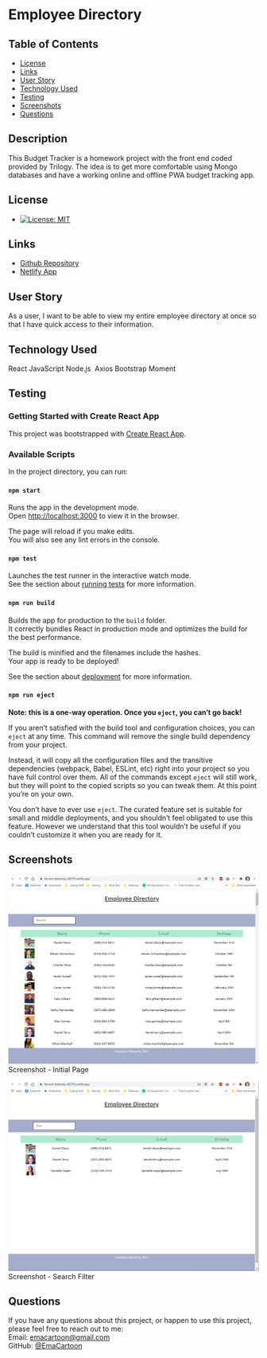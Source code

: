 # Employee Directory

## Table of Contents

- [License](#license)
- [Links](#links)
- [User Story](#user-story)
- [Technology Used](#technology-used)
- [Testing](#testing)
- [Screenshots](#screenshots)
- [Questions](#questions)

## Description

This Budget Tracker is a homework project with the front end coded provided by Trilogy. The idea is to get more comfortable using Mongo databases and have a working online and offline PWA budget tracking app.

## License

- [![License: MIT](https://img.shields.io/badge/License-MIT-yellow.svg)](https://opensource.org/licenses/MIT)

## Links

- [Github Repository](https://github.com/emacartoon/react-employee-dir)
- [Netlify App](https://fervent-dubinsky-df27f3.netlify.app/)

## User Story

As a user, I want to be able to view my entire employee directory at once so that I have quick access to their information.

## Technology Used

React
JavaScript
Node.js 
Axios
Bootstrap
Moment

## Testing

### Getting Started with Create React App

This project was bootstrapped with [Create React App](https://github.com/facebook/create-react-app).

### Available Scripts

In the project directory, you can run:

#### `npm start`

Runs the app in the development mode.\
Open [http://localhost:3000](http://localhost:3000) to view it in the browser.

The page will reload if you make edits.\
You will also see any lint errors in the console.

#### `npm test`

Launches the test runner in the interactive watch mode.\
See the section about [running tests](https://facebook.github.io/create-react-app/docs/running-tests) for more information.

#### `npm run build`

Builds the app for production to the `build` folder.\
It correctly bundles React in production mode and optimizes the build for the best performance.

The build is minified and the filenames include the hashes.\
Your app is ready to be deployed!

See the section about [deployment](https://facebook.github.io/create-react-app/docs/deployment) for more information.

#### `npm run eject`

**Note: this is a one-way operation. Once you `eject`, you can’t go back!**

If you aren’t satisfied with the build tool and configuration choices, you can `eject` at any time. This command will remove the single build dependency from your project.

Instead, it will copy all the configuration files and the transitive dependencies (webpack, Babel, ESLint, etc) right into your project so you have full control over them. All of the commands except `eject` will still work, but they will point to the copied scripts so you can tweak them. At this point you’re on your own.

You don’t have to ever use `eject`. The curated feature set is suitable for small and middle deployments, and you shouldn’t feel obligated to use this feature. However we understand that this tool wouldn’t be useful if you couldn’t customize it when you are ready for it.

## Screenshots

![Screenshot of Initial Page](./sshot/Screenshot.png)
Screenshot - Initial Page

![Screenshot of Search](./sshot/Screenshot2.png)
Screenshot - Search Filter

## Questions

If you have any questions about this project, or happen to use this project, please feel free to reach out to me:
<br>
Email: emacartoon@gmail.com
<br>
GitHub: [@EmaCartoon](https://github.com/EmaCartoon)



